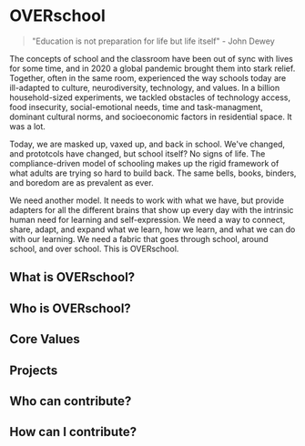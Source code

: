# OVERschool

> "Education is not preparation for life but life itself" - John Dewey

The concepts of school and the classroom have been out of sync with lives for some time, and in 2020 a global pandemic brought them into stark relief. Together, often in the same room,  experienced the way schools today are ill-adapted to culture, neurodiversity, technology, and values. In a billion household-sized experiments, we tackled obstacles of technology access, food insecurity, social-emotional needs, time and task-managment, dominant cultural norms, and socioeconomic factors in residential space. It was a lot.

Today, we are masked up, vaxed up, and back in school. We've changed, and prototcols have changed, but school itself? No signs of life. The compliance-driven model of schooling makes up the rigid framework of what adults are trying so hard to build back. The same bells, books, binders, and boredom are as prevalent as ever.

We need another model. It needs to work with what we have, but provide adapters for all the different brains that show up every day with the intrinsic human need for learning and self-expression. We need a way to connect, share, adapt, and expand what we learn, how we learn, and what we can do with our learning. We need a fabric that goes through school, around school, and over school. This is OVERschool.

## What is OVERschool?

## Who is OVERschool?

## Core Values

## Projects

## Who can contribute?

## How can I contribute?
